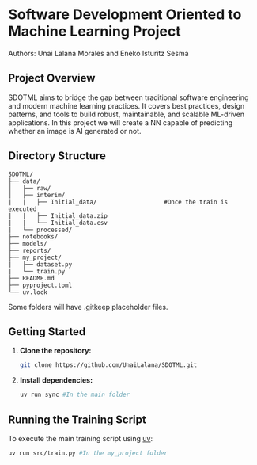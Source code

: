 # Software Development Oriented to Machine Learning Project

Authors: Unai Lalana Morales and Eneko Isturitz Sesma

## Project Overview

SDOTML aims to bridge the gap between traditional software engineering and modern machine learning practices. It covers best practices, design patterns, and tools to build robust, maintainable, and scalable ML-driven applications.
In this project we will create a NN capable of predicting whether an image is AI generated or not.

## Directory Structure

```
SDOTML/
├── data/        
│   ├── raw/
│   ├── interim/
|   |   ├── Initial_data/                   #Once the train is executed
|   |   ├── Initial_data.zip
|   |   └── Initial_data.csv
|   └── processed/
├── notebooks/        
├── models/
├── reports/
├── my_project/
|   ├── dataset.py
|   └── train.py
├── README.md
├── pyproject.toml
└── uv.lock
```
Some folders will have .gitkeep placeholder files.
## Getting Started

1. **Clone the repository:**
    ```bash
    git clone https://github.com/UnaiLalana/SDOTML.git
    ```
2. **Install dependencies:**
    ```bash
    uv run sync #In the main folder
    ```

## Running the Training Script

To execute the main training script using [uv](https://github.com/astral-sh/uv):

```bash
uv run src/train.py #In the my_project folder
```